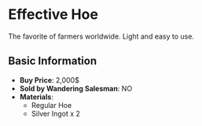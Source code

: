# Effective Hoe

The favorite of farmers worldwide. Light and easy to use.

## Basic Information

- **Buy Price**: 2,000$
- **Sold by Wandering Salesman**: NO
- **Materials**:
  - Regular Hoe
  - Silver Ingot x 2